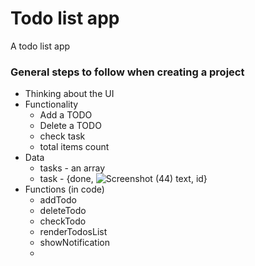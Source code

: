 # Todo list app
A todo list app


### General steps to follow when creating a project

- Thinking about the UI
- Functionality
	- Add a TODO
	- Delete a TODO
	- check task
	- total items count
- Data
	- tasks - an array
	- task - {done, ![Screenshot (44)](https://github.com/ROHITBHARDWAJ3238/TODO-APP/assets/87866699/92b46974-93e6-4326-b4f9-740a3e8c99ad)
text, id}
- Functions (in code)
	- addTodo
	- deleteTodo
	- checkTodo
	- renderTodosList
	- showNotification
	-
